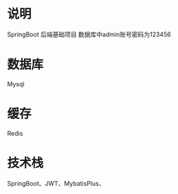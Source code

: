 # 说明

SpringBoot 后端基础项目 数据库中admin账号密码为123456

# 数据库

Mysql

# 缓存

Redis

# 技术栈

SpringBoot、JWT、MybatisPlus、


